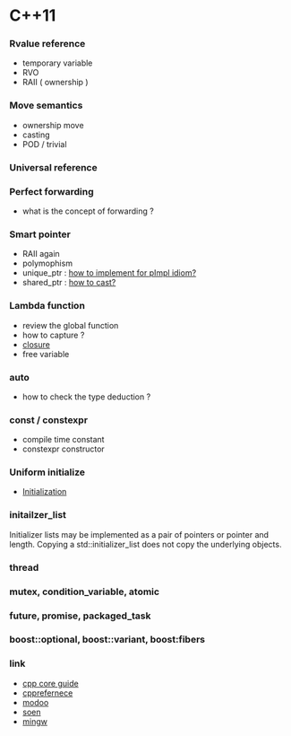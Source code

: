 # C++11
### Rvalue reference
- temporary variable
- RVO
- RAII ( ownership )
### Move semantics
- ownership move
- casting
- POD / trivial
### Universal reference
### Perfect forwarding
- what is the concept of forwarding ?
### Smart pointer
- RAII again
- polymophism
- unique_ptr : [how to implement for pImpl idiom?](https://www.fluentcpp.com/2017/09/22/make-pimpl-using-unique_ptr/) 
- shared_ptr : [how to cast?](https://stackoverflow.com/questions/1358143/downcasting-shared-ptrbase-to-shared-ptrderived)
### Lambda function
- review the global function
- how to capture ?
- [closure](https://en.wikipedia.org/wiki/Closure_(computer_programming))
- free variable
### auto
- how to check the type deduction ?
### const / constexpr
- compile time constant
- constexpr constructor
### Uniform initialize 
- [Initialization](https://en.cppreference.com/w/cpp/language/initialization)
### initailzer_list
Initializer lists may be implemented as a pair of pointers or pointer and length. Copying a std::initializer_list does not copy the underlying objects.
### thread
### mutex, condition_variable, atomic
### future, promise, packaged_task
### boost::optional, boost::variant, boost:fibers

### link
- [cpp core guide](http://isocpp.github.io/CppCoreGuidelines/CppCoreGuidelines)
- [cpprefernece](https://en.cppreference.com/w/)
- [modoo](https://modoocode.com/135)
- [soen](http://soen.kr/)
- [mingw](https://nuwen.net/)
